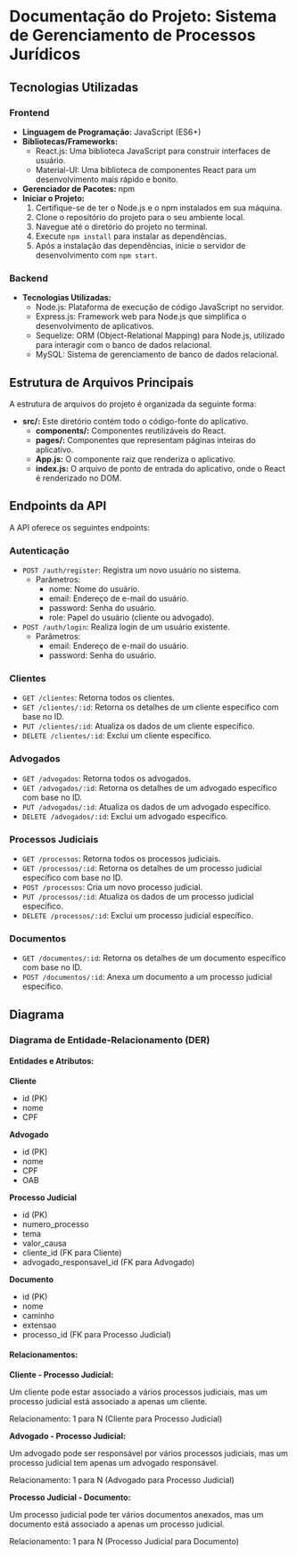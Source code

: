 # Documentação do Projeto: Sistema de Gerenciamento de Processos Jurídicos

## Tecnologias Utilizadas

### Frontend

- **Linguagem de Programação:** JavaScript (ES6+)
- **Bibliotecas/Frameworks:**
  - React.js: Uma biblioteca JavaScript para construir interfaces de usuário.
  - Material-UI: Uma biblioteca de componentes React para um desenvolvimento mais rápido e bonito.
- **Gerenciador de Pacotes:** npm
- **Iniciar o Projeto:**
  1. Certifique-se de ter o Node.js e o npm instalados em sua máquina.
  2. Clone o repositório do projeto para o seu ambiente local.
  3. Navegue até o diretório do projeto no terminal.
  4. Execute `npm install` para instalar as dependências.
  5. Após a instalação das dependências, inicie o servidor de desenvolvimento com `npm start`.

### Backend

- **Tecnologias Utilizadas:**
  - Node.js: Plataforma de execução de código JavaScript no servidor.
  - Express.js: Framework web para Node.js que simplifica o desenvolvimento de aplicativos.
  - Sequelize: ORM (Object-Relational Mapping) para Node.js, utilizado para interagir com o banco de dados relacional.
  - MySQL: Sistema de gerenciamento de banco de dados relacional.

## Estrutura de Arquivos Principais

A estrutura de arquivos do projeto é organizada da seguinte forma:

- **src/:** Este diretório contém todo o código-fonte do aplicativo.
  - **components/:** Componentes reutilizáveis do React.
  - **pages/:** Componentes que representam páginas inteiras do aplicativo.
  - **App.js:** O componente raiz que renderiza o aplicativo.
  - **index.js:** O arquivo de ponto de entrada do aplicativo, onde o React é renderizado no DOM.

## Endpoints da API

A API oferece os seguintes endpoints:

### Autenticação

- `POST /auth/register`: Registra um novo usuário no sistema.
  - Parâmetros:
    - nome: Nome do usuário.
    - email: Endereço de e-mail do usuário.
    - password: Senha do usuário.
    - role: Papel do usuário (cliente ou advogado).
- `POST /auth/login`: Realiza login de um usuário existente.
  - Parâmetros:
    - email: Endereço de e-mail do usuário.
    - password: Senha do usuário.

### Clientes

- `GET /clientes`: Retorna todos os clientes.
- `GET /clientes/:id`: Retorna os detalhes de um cliente específico com base no ID.
- `PUT /clientes/:id`: Atualiza os dados de um cliente específico.
- `DELETE /clientes/:id`: Exclui um cliente específico.

### Advogados

- `GET /advogados`: Retorna todos os advogados.
- `GET /advogados/:id`: Retorna os detalhes de um advogado específico com base no ID.
- `PUT /advogados/:id`: Atualiza os dados de um advogado específico.
- `DELETE /advogados/:id`: Exclui um advogado específico.

### Processos Judiciais

- `GET /processos`: Retorna todos os processos judiciais.
- `GET /processos/:id`: Retorna os detalhes de um processo judicial específico com base no ID.
- `POST /processos`: Cria um novo processo judicial.
- `PUT /processos/:id`: Atualiza os dados de um processo judicial específico.
- `DELETE /processos/:id`: Exclui um processo judicial específico.

### Documentos

- `GET /documentos/:id`: Retorna os detalhes de um documento específico com base no ID.
- `POST /documentos/:id`: Anexa um documento a um processo judicial específico.

## Diagrama 

### Diagrama de Entidade-Relacionamento (DER)

#### Entidades e Atributos:

**Cliente**

- id (PK)
- nome
- CPF

**Advogado**

- id (PK)
- nome
- CPF
- OAB

**Processo Judicial**

- id (PK)
- numero_processo
- tema
- valor_causa
- cliente_id (FK para Cliente)
- advogado_responsavel_id (FK para Advogado)

**Documento**

- id (PK)
- nome
- caminho
- extensao
- processo_id (FK para Processo Judicial)

#### Relacionamentos:

**Cliente - Processo Judicial:**

Um cliente pode estar associado a vários processos judiciais, mas um processo judicial está associado a apenas um cliente.

Relacionamento: 1 para N (Cliente para Processo Judicial)

**Advogado - Processo Judicial:**

Um advogado pode ser responsável por vários processos judiciais, mas um processo judicial tem apenas um advogado responsável.

Relacionamento: 1 para N (Advogado para Processo Judicial)

**Processo Judicial - Documento:**

Um processo judicial pode ter vários documentos anexados, mas um documento está associado a apenas um processo judicial.

Relacionamento: 1 para N (Processo Judicial para Documento)